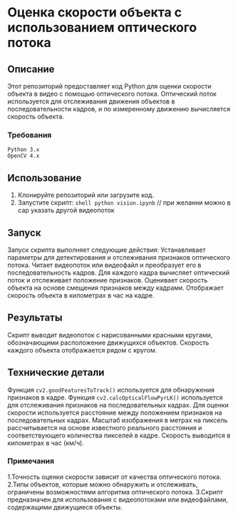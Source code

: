 # Оценка скорости объекта с использованием оптического потока

## Описание

Этот репозиторий предоставляет код Python для оценки скорости объекта в видео с помощью оптического потока. Оптический поток используется для отслеживания движения объектов в последовательности кадров, и по измеренному движению вычисляется скорость объекта.

### Требования

    Python 3.x
    OpenCV 4.x

## Использование

 1. Клонируйте репозиторий или загрузите код.
 2. Запустите скрипт: 
    ```shell python vision.ipynb``` // при желанни можно в cap указать другой видеопоток

## Запуск

Запуск скрипта выполняет следующие действия: 
    Устанавливает параметры для детектирования и отслеживания признаков оптического потока.
    Читает видеопоток или видеофайл и преобразует его в последовательность кадров.
    Для каждого кадра вычисляет оптический поток и отслеживает положение признаков.
    Оценивает скорость объекта на основе смещения признаков между кадрами.
    Отображает скорость объекта в километрах в час на кадре.

## Результаты

Скрипт выводит видеопоток с нарисованными красными кругами, обозначающими расположение движущихся объектов. Скорость каждого объекта отображается рядом с кругом.

## Технические детали
  Функция ```cv2.goodFeaturesToTrack()``` используется для обнаружения признаков в кадре.
    Функция ```cv2.calcOpticalFlowPyrLK()``` используется для отслеживания признаков на последовательных кадрах.
    Для оценки скорости используется расстояние между положением признаков на последовательных кадрах.
    Масштаб изображения в метрах на пиксель рассчитывается на основе известного реального расстояния и соответствующего количества пикселей в кадре.
    Скорость выводится в километрах в час (км/ч).

### Примечания

  1.Точность оценки скорости зависит от качества оптического потока.
    2.Типы объектов, которые можно обнаружить и отслеживать, ограничены возможностями алгоритма оптического потока.
    3.Скрипт предназначен для использования с видеопотоками или видеофайлами, содержащими движущиеся объекты.
